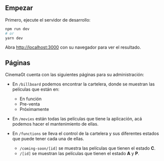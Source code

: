 ## Empezar

Primero, ejecute el servidor de desarrollo:

```bash
npm run dev
# or
yarn dev
```

Abra [http://localhost:3000](http://localhost:3000) con su navegador para ver el resultado.

## Páginas 

CinemaGt cuenta con las siguientes páginas para su administración:

- En `/billboard` podemos encontrar la cartelera, donde se muestran las películas que están en:
    - En función
    - Pre-venta
    - Próximamente

- En `/movies` están todas las películas que tiene la aplicación, acá podemos hacer el mantenimiento de ellas.

- En `/functions` se lleva el control de la cartelera y sus diferentes estados que puede tener cada una de ellas.

    - `/coming-soon/[id]` se muestra las películas que tienen el estado **C**. 
    - `/[id]` se muestran las películas que tienen el estado **A** y **P**.
